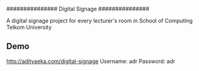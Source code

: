 ###############
Digital Signage
###############

A digital signage project for every lecturer's room in School of Computing Telkom University

Demo
----
http://adityaeka.com/digital-signage
Username: adr
Password: adr